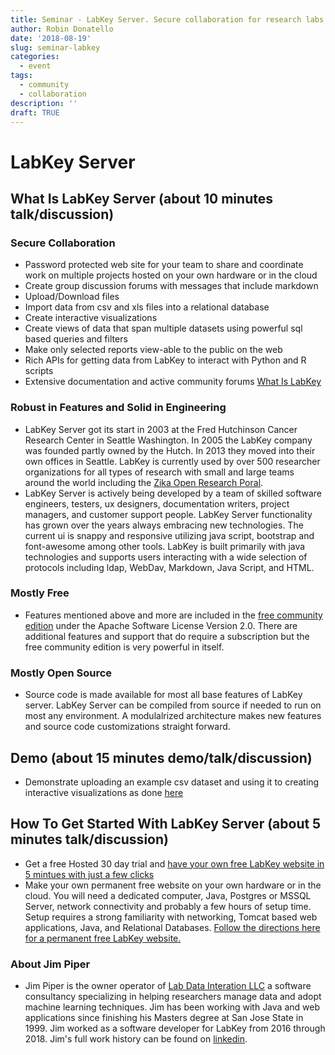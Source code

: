```yaml
---
title: Seminar - LabKey Server. Secure collaboration for research labs
author: Robin Donatello
date: '2018-08-19'
slug: seminar-labkey
categories:
  - event
tags:
  - community
  - collaboration
description: ''
draft: TRUE
---
```



# LabKey Server

## What Is LabKey Server (about 10 minutes talk/discussion)

### Secure Collaboration
- Password protected web site for your team to share and coordinate work on multiple projects hosted on your own hardware or in the cloud
- Create group discussion forums with messages that include markdown
- Upload/Download files
- Import data from csv and xls files into a relational database
- Create interactive visualizations
- Create views of data that span multiple datasets using powerful sql based queries and filters
- Make only selected reports view-able to the public on the web
- Rich APIs for getting data from LabKey to interact with Python and R scripts
- Extensive documentation and active community forums [What Is LabKey](https://www.labkey.org/Documentation/wiki-page.view?name=introLabKey)

### Robust in Features and Solid in Engineering
- LabKey Server got its start in 2003 at the Fred Hutchinson Cancer Research Center in Seattle Washington. In 2005 the LabKey company was founded partly owned by the Hutch. In 2013 they moved into their own offices in Seattle. LabKey is currently used by over 500 researcher organizations for all types of research with small and large teams around the world including the [Zika Open Research Poral](https://zika.labkey.com/project/home/begin.view?).
- LabKey Server is actively being developed by a team of skilled software engineers, testers, ux designers, documentation writers, project managers, and customer support people. LabKey Server functionality has grown over the years always embracing new technologies. The current ui is snappy and responsive utilizing java script, bootstrap and font-awesome among other tools. LabKey is built primarily with java technologies and supports users interacting with a wide selection of protocols including ldap, WebDav, Markdown, Java Script, and HTML.

### Mostly Free
- Features mentioned above and more are included in the [free community edition](https://www.labkey.org/home/project-begin.view?) under the Apache Software License Version 2.0. There are additional features and support that do require a subscription but the free community edition is very powerful in itself.

### Mostly Open Source
- Source code is made available for most all base features of LabKey server. LabKey Server can be compiled from source if needed to run on most any environment. A modulalrized architecture makes new features and source code customizations straight forward.

## Demo (about 15 minutes demo/talk/discussion)
- Demonstrate uploading an example csv dataset and using it to creating interactive visualizations as done [here](https://www.labkey.org/home/Demos/10minutetour/project-begin.view?pageId=Start%20Here)

## How To Get Started With LabKey Server (about 5 minutes talk/discussion)
- Get a free Hosted 30 day trial and [have your own free LabKey website in 5 mintues with just a few clicks](https://www.labkey.com/trial-sign-up/)
- Make your own permanent free website on your own hardware or in the cloud. You will need a dedicated computer, Java, Postgres or MSSQL Server, network connectivity and probably a few hours of setup time. Setup requires a strong familiarity with networking, Tomcat based web applications, Java, and Relational Databases. [Follow the directions here for a permanent free LabKey website.](https://www.labkey.org/Documentation/wiki-page.view?name=devMachine)

### About Jim Piper
- Jim Piper is the owner operator of [Lab Data Interation LLC](http://labdataintegration.com/) a software consultancy specializing in helping researchers manage data and adopt machine learning techniques. Jim has been working with Java and web applications since finishing his Masters degree at San Jose State in 1999. Jim worked as a software developer for LabKey from 2016 through 2018. Jim's full work history can be found on [linkedin](https://www.linkedin.com/in/jim-piper-63b0006/).

